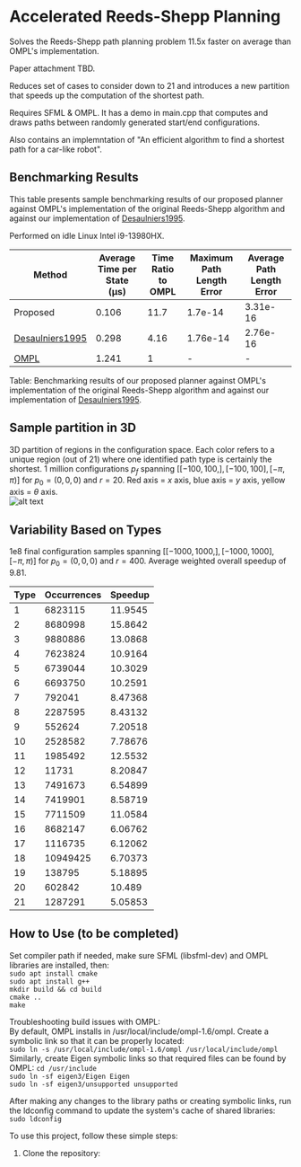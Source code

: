 # Accelerated Reeds-Shepp Planning

Solves the Reeds-Shepp path planning problem 11.5x faster on average than OMPL's implementation. 

Paper attachment TBD.

Reduces set of cases to consider down to 21 and introduces a new partition that speeds up the computation of the shortest path.

Requires SFML & OMPL. It has a demo in main.cpp that computes and draws paths between randomly generated start/end configurations. 

Also contains an implemntation of "An efficient algorithm to find a shortest path for a car-like robot". 

## Benchmarking Results

This table presents sample benchmarking results of our proposed planner against OMPL's implementation of the original Reeds-Shepp algorithm and against our implementation of [Desaulniers1995].

Performed on idle Linux Intel i9-13980HX.

| Method                        | Average Time per State (µs) | Time Ratio to OMPL | Maximum Path Length Error | Average Path Length Error |
|-------------------------------|-----------------------------------------------|--------------------|---------------------------|---------------------------|
| Proposed                      | 0.106                                         | 11.7               | 1.7e-14             | 3.31e-16            |
| [Desaulniers1995]             | 0.298                                         | 4.16               | 1.76e-14            | 2.76e-16            |
| [OMPL]                        | 1.241                                         | 1                  | -                         | -                         |

Table: Benchmarking results of our proposed planner against OMPL's implementation of the original Reeds-Shepp algorithm and against our implementation of [Desaulniers1995].

[Desaulniers1995]: https://ieeexplore.ieee.org/document/478429
[OMPL]: https://ompl.kavrakilab.org/ReedsSheppStateSpace_8cpp_source.html

## Sample partition in 3D
3D partition of regions in the configuration space. Each color refers to a unique region (out of 21) where one identified path type is certainly the shortest. 1 million configurations $p_{f}$ spanning $\big[ [-100,100,], [-100,100], [-\pi,\pi)\big]$ for $p_{0} = (0,0,0)$ and $r = 20$. Red axis = $x$ axis, blue axis = $y$ axis, yellow axis = $\theta$ axis. <br>
![alt text](https://github.com/IbrahimSquared/accelerated-RS-planner/blob/master/samples/3D_cases_cropped.png) <br>

## Variability Based on Types
1e8 final configuration samples spanning $\big[ [-1000,1000,], [-1000,1000], [-\pi,\pi)\big]$ for $p_{0} = (0,0,0)$ and $r = 400$.
Average weighted overall speedup of 9.81.

Type           | Occurrences | Speedup
---------------|-------------|---------
1              | 6823115     | 11.9545
2              | 8680998     | 15.8642
3              | 9880886     | 13.0868
4              | 7623824     | 10.9164
5              | 6739044     | 10.3029
6              | 6693750     | 10.2591
7              | 792041      | 8.47368
8              | 2287595     | 8.43132
9              | 552624      | 7.20518
10             | 2528582     | 7.78676
11             | 1985492     | 12.5532
12             | 11731       | 8.20847
13             | 7491673     | 6.54899
14             | 7419901     | 8.58719
15             | 7711509     | 11.0584
16             | 8682147     | 6.06762
17             | 1116735     | 6.12062
18             | 10949425    | 6.70373
19             | 138795      | 5.18895
20             | 602842      | 10.489
21             | 1287291     | 5.05853

## How to Use (to be completed)
Set compiler path if needed, make sure SFML (libsfml-dev) and OMPL libraries are installed, then: <br>
``` sudo apt install cmake ``` <br>
``` sudo apt install g++ ``` <br>
``` mkdir build && cd build ``` <br>
``` cmake .. ``` <br>
``` make ```

Troubleshooting build issues with OMPL: <br>
By default, OMPL installs in /usr/local/include/ompl-1.6/ompl. Create a symbolic link so that it can be properly located: <br>
``` sudo ln -s /usr/local/include/ompl-1.6/ompl /usr/local/include/ompl ``` <br>
Similarly, create Eigen symbolic links so that required files can be found by OMPL:
``` cd /usr/include ``` <br>
``` sudo ln -sf eigen3/Eigen Eigen ``` <br>
``` sudo ln -sf eigen3/unsupported unsupported ``` <br>

After making any changes to the library paths or creating symbolic links, run the ldconfig command to update the system's cache of shared libraries: <br>
``` sudo ldconfig ``` <br>

To use this project, follow these simple steps: <br>

1. Clone the repository:
